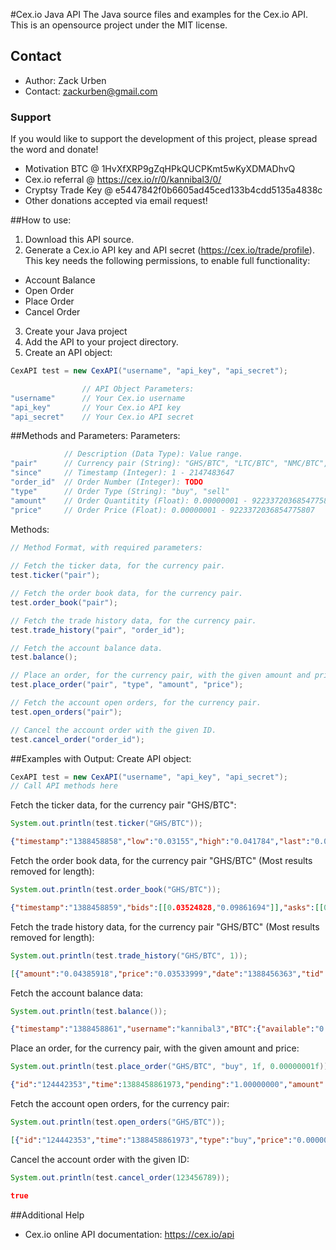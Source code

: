 #Cex.io Java API
The Java source files and examples for the Cex.io API. This is an opensource project under the MIT license.

## Contact
* Author: Zack Urben
* Contact: zackurben@gmail.com

### Support
If you would like to support the development of this project, please spread the word and donate!

* Motivation BTC	@ 1HvXfXRP9gZqHPkQUCPKmt5wKyXDMADhvQ
* Cex.io referral	@ https://cex.io/r/0/kannibal3/0/
* Cryptsy Trade Key	@ e5447842f0b6605ad45ced133b4cdd5135a4838c
* Other donations accepted via email request!

##How to use:
1. Download this API source.
2. Generate a Cex.io API key and API secret (https://cex.io/trade/profile).
    This key needs the following permissions, to enable full functionality:
  * Account Balance
  * Open Order
  * Place Order
  * Cancel Order 
3. Create your Java project
4. Add the API to your project directory.
5. Create an API object:

```java 
CexAPI test = new CexAPI("username", "api_key", "api_secret");
```

```java 
				// API Object Parameters:
"username"		// Your Cex.io username
"api_key"		// Your Cex.io API key
"api_secret"	// Your Cex.io API secret
```

##Methods and Parameters:
Parameters:

```java 
			// Description (Data Type): Value range.
"pair"		// Currency pair (String): "GHS/BTC", "LTC/BTC", "NMC/BTC", "GHS/NMC", "BF1/BTC"
"since"		// Timestamp (Integer): 1 - 2147483647
"order_id"	// Order Number (Integer): TODO
"type"		// Order Type (String): "buy", "sell"
"amount"	// Order Quantitity (Float): 0.00000001 - 9223372036854775807
"price"		// Order Price (Float): 0.00000001 - 9223372036854775807
```

Methods:

```java 
// Method Format, with required parameters:
   
// Fetch the ticker data, for the currency pair.
test.ticker("pair");

// Fetch the order book data, for the currency pair.
test.order_book("pair");

// Fetch the trade history data, for the currency pair.
test.trade_history("pair", "order_id");

// Fetch the account balance data.
test.balance();

// Place an order, for the currency pair, with the given amount and price.
test.place_order("pair", "type", "amount", "price");

// Fetch the account open orders, for the currency pair.
test.open_orders("pair");

// Cancel the account order with the given ID.
test.cancel_order("order_id");
```
 
##Examples with Output:
Create API object:

```java 
CexAPI test = new CexAPI("username", "api_key", "api_secret");
// Call API methods here
```

Fetch the ticker data, for the currency pair "GHS/BTC":

```java
System.out.println(test.ticker("GHS/BTC"));
```

```json
{"timestamp":"1388458858","low":"0.03155","high":"0.041784","last":"0.03524828","volume":"93155.07390370","bid":"0.03524828","ask":"0.035248290000000002"}
```

Fetch the order book data, for the currency pair "GHS/BTC" (Most results removed for length):

```java
System.out.println(test.order_book("GHS/BTC"));
```

```json
{"timestamp":"1388458859","bids":[[0.03524828,"0.09861694"]],"asks":[[0.03524829,"6.33317172"]]}
```

Fetch the trade history data, for the currency pair "GHS/BTC" (Most results removed for length):

```java
System.out.println(test.trade_history("GHS/BTC", 1));
```

```json
[{"amount":"0.04385918","price":"0.03533999","date":"1388456363","tid":1893907}]
```

Fetch the account balance data:

```java
System.out.println(test.balance());
```

```json
{"timestamp":"1388458861","username":"kannibal3","BTC":{"available":"0.00000253","orders":"0.00000000"},"GHS":{"available":"0.07817099","orders":"0.00000000"},"IXC":{"available":"0.01365805"},"DVC":{"available":"0.38343789"},"NMC":{"available":"0.00000644","orders":"0.00000000"}}
```

Place an order, for the currency pair, with the given amount and price:

```java
System.out.println(test.place_order("GHS/BTC", "buy", 1f, 0.00000001f));
```

```json
{"id":"124442353","time":1388458861973,"pending":"1.00000000","amount":"1.00000000","type":"buy","price":"0.00000001"}
```

Fetch the account open orders, for the currency pair:

```java
System.out.println(test.open_orders("GHS/BTC"));
```

```json
[{"id":"124442353","time":"1388458861973","type":"buy","price":"0.00000001","amount":"1.00000000","pending":"1.00000000"}]
```

Cancel the account order with the given ID:

```java
System.out.println(test.cancel_order(123456789));
```

```json
true
```

##Additional Help
* Cex.io online API documentation: https://cex.io/api
